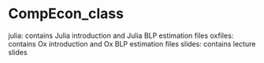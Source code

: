 # CompEcon_class
julia: contains Julia introduction and Julia BLP estimation files
oxfiles: contains Ox introduction and Ox BLP estimation files
slides: contains lecture slides
